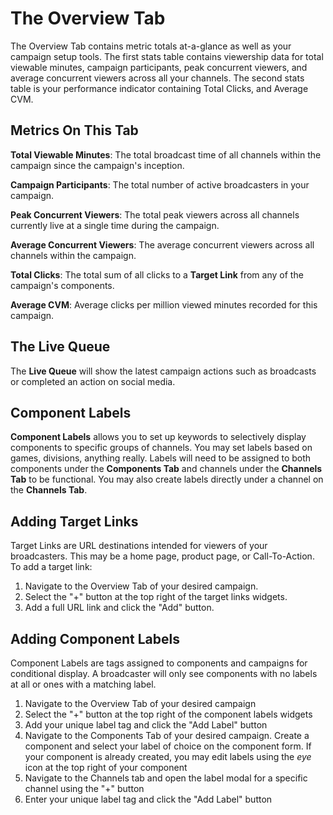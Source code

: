 The Overview Tab
================

The Overview Tab contains metric totals at-a-glance as well as your campaign setup tools. The first stats table contains viewership data for total viewable minutes, campaign participants, peak concurrent viewers, and average concurrent viewers across all your channels. The second stats table is your performance indicator containing Total Clicks, and Average CVM.

## Metrics On This Tab
**Total Viewable Minutes**: The total broadcast time of all channels within the campaign since the campaign's inception.

**Campaign Participants**: The total number of active broadcasters in your campaign.

**Peak Concurrent Viewers**: The total peak viewers across all channels currently live at a single time during the campaign.

**Average Concurrent Viewers**: The average concurrent viewers across all channels within the campaign.

**Total Clicks**: The total sum of all clicks to a **Target Link** from any of the campaign's components.

**Average CVM**: Average clicks per million viewed minutes recorded for this campaign.

## The Live Queue
The **Live Queue** will show the latest campaign actions such as broadcasts or completed an action on social media.

## Component Labels
**Component Labels** allows you to set up keywords to selectively display components to specific groups of channels. You may set labels based on games, divisions, anything really. Labels will need to be assigned to both components under the **Components Tab** and channels under the **Channels Tab** to be functional. You may also create labels directly under a channel on the **Channels Tab**.

## Adding Target Links
Target Links are URL destinations intended for viewers of your broadcasters. This may be a home page, product page, or Call-To-Action. To add a target link:
1. Navigate to the Overview Tab of your desired campaign.
2. Select the "+" button at the top right of the target links widgets.
3. Add a full URL link and click the "Add" button.

## Adding Component Labels
Component Labels are tags assigned to components and campaigns for conditional display. A broadcaster will only see components with no labels at all or ones with a matching label.
1. Navigate to the Overview Tab of your desired campaign
2. Select the "+" button at the top right of the component labels widgets
3. Add your unique label tag and click the "Add Label" button
4. Navigate to the Components Tab of your desired campaign. Create a component and select your label of choice on the component form. If your component is already created, you may edit labels using the *eye* icon at the top right of your component
5. Navigate to the Channels tab and open the label modal for a specific channel using the "+" button
6. Enter your unique label tag and click the "Add Label" button
